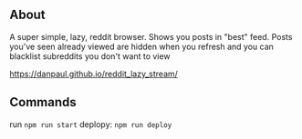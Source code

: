 ## About

A super simple, lazy, reddit browser. Shows you posts in "best" feed. Posts you've seen already viewed are hidden when you refresh and you can blacklist subreddits you don't want to view

https://danpaul.github.io/reddit_lazy_stream/

## Commands

run `npm run start`
deplopy: `npm run deploy`